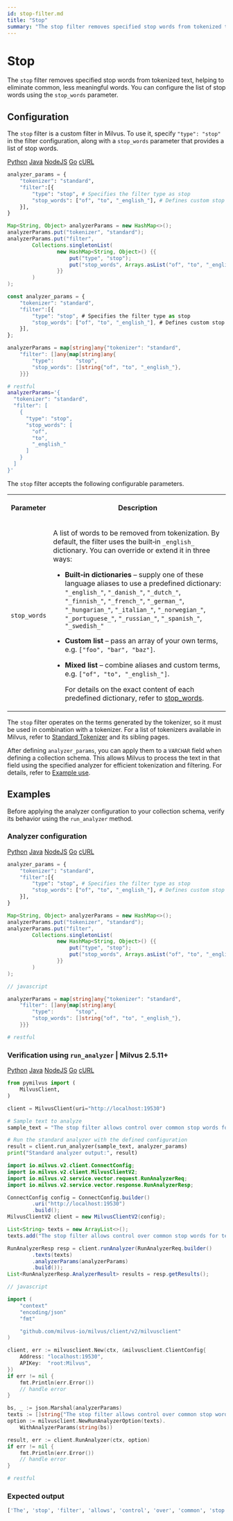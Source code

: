 ```yaml
---
id: stop-filter.md
title: "Stop"
summary: "The stop filter removes specified stop words from tokenized text, helping to eliminate common, less meaningful words. You can configure the list of stop words using the stop_words parameter."
---
```


# Stop

The `stop` filter removes specified stop words from tokenized text, helping to eliminate common, less meaningful words. You can configure the list of stop words using the `stop_words` parameter.

## Configuration

The `stop` filter is a custom filter in Milvus. To use it, specify `"type": "stop"` in the filter configuration, along with a `stop_words` parameter that provides a list of stop words.

<div class="multipleCode">
    <a href="#python">Python</a>
    <a href="#java">Java</a>
    <a href="#javascript">NodeJS</a>
    <a href="#go">Go</a>
    <a href="#bash">cURL</a>
</div>

```python
analyzer_params = {
    "tokenizer": "standard",
    "filter":[{
        "type": "stop", # Specifies the filter type as stop
        "stop_words": ["of", "to", "_english_"], # Defines custom stop words and includes the English stop word list
    }],
}
```

```java
Map<String, Object> analyzerParams = new HashMap<>();
analyzerParams.put("tokenizer", "standard");
analyzerParams.put("filter",
        Collections.singletonList(
                new HashMap<String, Object>() {{
                    put("type", "stop");
                    put("stop_words", Arrays.asList("of", "to", "_english_"));
                }}
        )
);
```

```javascript
const analyzer_params = {
    "tokenizer": "standard",
    "filter":[{
        "type": "stop", # Specifies the filter type as stop
        "stop_words": ["of", "to", "_english_"], # Defines custom stop words and includes the English stop word list
    }],
};
```

```go
analyzerParams = map[string]any{"tokenizer": "standard",
    "filter": []any{map[string]any{
        "type":       "stop",
        "stop_words": []string{"of", "to", "_english_"},
    }}}
```

```bash
# restful
analyzerParams='{
  "tokenizer": "standard",
  "filter": [
    {
      "type": "stop",
      "stop_words": [
        "of",
        "to",
        "_english_"
      ]
    }
  ]
}'

```

The `stop` filter accepts the following configurable parameters.

<table>
   <tr>
     <th><p>Parameter</p></th>
     <th><p>Description</p></th>
   </tr>
   <tr>
     <td><p><code>stop_words</code></p></td>
     <td><p>A list of words to be removed from tokenization. By default, the filter uses the built‑in <code>_english_</code> dictionary. You can override or extend it in three ways:</p>
<ul>
<li><p><strong>Built‑in dictionaries</strong> – supply one of these language aliases to use a predefined dictionary:
<code>"_english_"</code>, <code>"_danish_"</code>, <code>"_dutch_"</code>, <code>"_finnish_"</code>, <code>"_french_"</code>, <code>"_german_"</code>, <code>"_hungarian_"</code>, <code>"_italian_"</code>, <code>"_norwegian_"</code>, <code>"_portuguese_"</code>, <code>"_russian_"</code>, <code>"_spanish_"</code>, <code>"_swedish_"</code></p></li>
<li><p><strong>Custom list</strong> – pass an array of your own terms, e.g. <code>["foo", "bar", "baz"]</code>.</p></li>
<li><p><strong>Mixed list</strong> – combine aliases and custom terms, e.g. <code>["of", "to", "_english_"]</code>.</p>
<p>For details on the exact content of each predefined dictionary, refer to <a href="https://github.com/milvus-io/milvus/blob/master/internal/core/thirdparty/tantivy/tantivy-binding/src/analyzer/filter/stop_words.rs">stop_words</a>.</p></li>
</ul></td>
   </tr>
</table>

The `stop` filter operates on the terms generated by the tokenizer, so it must be used in combination with a tokenizer. For a list of tokenizers available in Milvus, refer to [Standard Tokenizer](standard-tokenizer.md) and its sibling pages.

After defining `analyzer_params`, you can apply them to a `VARCHAR` field when defining a collection schema. This allows Milvus to process the text in that field using the specified analyzer for efficient tokenization and filtering. For details, refer to [Example use](analyzer-overview.md#Example-use).

## Examples

Before applying the analyzer configuration to your collection schema, verify its behavior using the `run_analyzer` method.

### Analyzer configuration

<div class="multipleCode">
    <a href="#python">Python</a>
    <a href="#java">Java</a>
    <a href="#javascript">NodeJS</a>
    <a href="#go">Go</a>
    <a href="#bash">cURL</a>
</div>

```python
analyzer_params = {
    "tokenizer": "standard",
    "filter":[{
        "type": "stop", # Specifies the filter type as stop
        "stop_words": ["of", "to", "_english_"], # Defines custom stop words and includes the English stop word list
    }],
}
```

```java
Map<String, Object> analyzerParams = new HashMap<>();
analyzerParams.put("tokenizer", "standard");
analyzerParams.put("filter",
        Collections.singletonList(
                new HashMap<String, Object>() {{
                    put("type", "stop");
                    put("stop_words", Arrays.asList("of", "to", "_english_"));
                }}
        )
);
```

```javascript
// javascript
```

```go
analyzerParams = map[string]any{"tokenizer": "standard",
    "filter": []any{map[string]any{
        "type":       "stop",
        "stop_words": []string{"of", "to", "_english_"},
    }}}
```

```bash
# restful
```

### Verification using `run_analyzer` | Milvus 2.5.11+

<div class="multipleCode">
    <a href="#python">Python</a>
    <a href="#java">Java</a>
    <a href="#javascript">NodeJS</a>
    <a href="#go">Go</a>
    <a href="#bash">cURL</a>
</div>

```python
from pymilvus import (
    MilvusClient,
)

client = MilvusClient(uri="http://localhost:19530")

# Sample text to analyze
sample_text = "The stop filter allows control over common stop words for text processing."

# Run the standard analyzer with the defined configuration
result = client.run_analyzer(sample_text, analyzer_params)
print("Standard analyzer output:", result)
```

```java
import io.milvus.v2.client.ConnectConfig;
import io.milvus.v2.client.MilvusClientV2;
import io.milvus.v2.service.vector.request.RunAnalyzerReq;
import io.milvus.v2.service.vector.response.RunAnalyzerResp;

ConnectConfig config = ConnectConfig.builder()
        .uri("http://localhost:19530")
        .build();
MilvusClientV2 client = new MilvusClientV2(config);

List<String> texts = new ArrayList<>();
texts.add("The stop filter allows control over common stop words for text processing.");

RunAnalyzerResp resp = client.runAnalyzer(RunAnalyzerReq.builder()
        .texts(texts)
        .analyzerParams(analyzerParams)
        .build());
List<RunAnalyzerResp.AnalyzerResult> results = resp.getResults();
```

```javascript
// javascript
```

```go
import (
    "context"
    "encoding/json"
    "fmt"

    "github.com/milvus-io/milvus/client/v2/milvusclient"
)

client, err := milvusclient.New(ctx, &milvusclient.ClientConfig{
    Address: "localhost:19530",
    APIKey:  "root:Milvus",
})
if err != nil {
    fmt.Println(err.Error())
    // handle error
}

bs, _ := json.Marshal(analyzerParams)
texts := []string{"The stop filter allows control over common stop words for text processing."}
option := milvusclient.NewRunAnalyzerOption(texts).
    WithAnalyzerParams(string(bs))

result, err := client.RunAnalyzer(ctx, option)
if err != nil {
    fmt.Println(err.Error())
    // handle error
}
```

```bash
# restful
```

### Expected output

```python
['The', 'stop', 'filter', 'allows', 'control', 'over', 'common', 'stop', 'words', 'text', 'processing']
```

